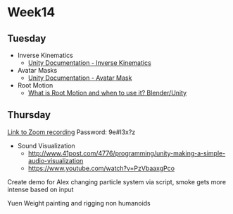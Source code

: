 # Week14

## Tuesday
+ Inverse Kinematics
  + [Unity Documentation - Inverse Kinematics](https://docs.unity3d.com/Manual/InverseKinematics.html)
+ Avatar Masks
  + [Unity Documentation - Avatar Mask](https://docs.unity3d.com/560/Documentation/Manual/class-AvatarMask.html)
+ Root Motion
  + [What is Root Motion and when to use it? Blender/Unity](https://www.youtube.com/watch?v=j7XZ3Q8JNfM)

## Thursday

[Link to Zoom recording]( https://NewSchool.zoom.us/rec/share/7_dKL6r560lJfIXI1XPzC4Q6Gq75aaa8gHAb-qUEyh3uoHDKJlPV6fTLGo5Rkc8q) Password: 9e#I3x?z 
+ Sound Visualization
  + http://www.41post.com/4776/programming/unity-making-a-simple-audio-visualization
  + https://www.youtube.com/watch?v=PzVbaaxgPco

Create demo for Alex
changing particle system via script, smoke gets more intense based on input

Yuen
Weight painting and rigging non humanoids
